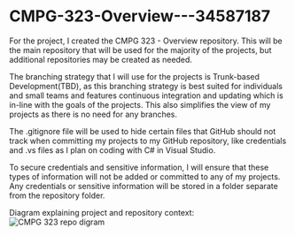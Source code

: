 # CMPG-323-Overview---34587187

For the project, I created the CMPG 323 - Overview repository. This will be the main repository that will be used for the majority of the projects, but additional repositories may be created as needed.

The branching strategy that I will use for the projects is Trunk-based Development(TBD), as this branching strategy is best suited for individuals and small teams and features continuous integration and updating which is in-line with the goals of the projects. This also simplifies the view of my projects as there is no need for any branches.

The .gitignore file will be used to hide certain files that GitHub should not track when committing my projects to my GitHub repository, like credentials and .vs files as I plan on coding with C# in Visual Studio.

To secure credentials and sensitive information, I will ensure that these types of information will not be added or committed to any of my projects. Any credentials or sensitive information will be stored in a folder separate from the repository folder.

Diagram explaining project and repository context:
![CMPG 323 repo digram](https://user-images.githubusercontent.com/111426311/185337625-8c86e545-df07-4ec7-9402-354e80bc8859.png)
